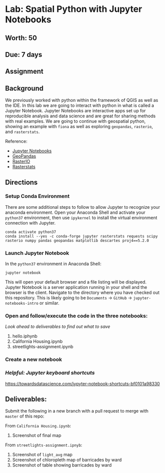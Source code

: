 # Lab: Spatial Python with Jupyter Notebooks
## Worth: 50
## Due: 7 days
## Assignment

## Background
We previously worked with python within the framework of QGIS as well as the IDE. In this lab we are going to interact with python in what is called a Jupyter Notebook. Jupyter Notebooks are interactive apps set up for reproducible analysis and data science and are great for sharing methods with real examples. We are going to continue with geospatial python, showing an example with `fiona` as well as exploring `geopandas`, `rasterio`, and `rasterstats`.


Reference:
- [Jupyter Notebooks](https://jupyter.org/)
- [GeoPandas](http://geopandas.org/)
- [RasterIO](https://rasterio.readthedocs.io/en/stable/)
- [Rasterstats](https://pythonhosted.org/rasterstats/)

## Directions
### Setup Conda Environment
There are some additional steps to follow to allow Jupyter to recognize your anaconda environment. Open your Anaconda Shell and activate your `python37` environment, then use `ipykernel` to install the virtual environment connection with Jupyter. 

```
conda activate python37
conda install --yes -c conda-forge jupyter rasterstats requests scipy rasterio numpy pandas geopandas matplotlib descartes proj4==5.2.0
```

### Launch Jupyter Notebook
In the `python37` environment in Anaconda Shell:
```
jupyter notebook
```
This will open your default browser and a file listing will be displayed. Jupyter Notebook is a server application running in your shell and the browser is the client. Navigate to the directory where you have checked out this repository. This is likely going to be `Documents` -> `GitHub` -> `jupyter-notebooks-intro` or similar.

### Open and follow/execute the code in the three notebooks:
_Look ahead to deliverables to find out what to save_
1. hello.iphynb
2. California Housing.ipynb
3. streetlights-assignment.ipynb

### Create a new notebook

### _Helpful: Jupyter keyboard shortcuts_
https://towardsdatascience.com/jypyter-notebook-shortcuts-bf0101a98330

## Deliverables:
Submit the following in a new branch with a pull request to merge with `master` of this repo:

From `California Housing.ipynb`:
1. Screenshot of final map

From `streetlights-assignment.ipnyb`:
1. Screenshot of `light_avg` map 
2. Screenshot of chloropleth map of barricades by ward
3. Screenshot of table showing barricades by ward

